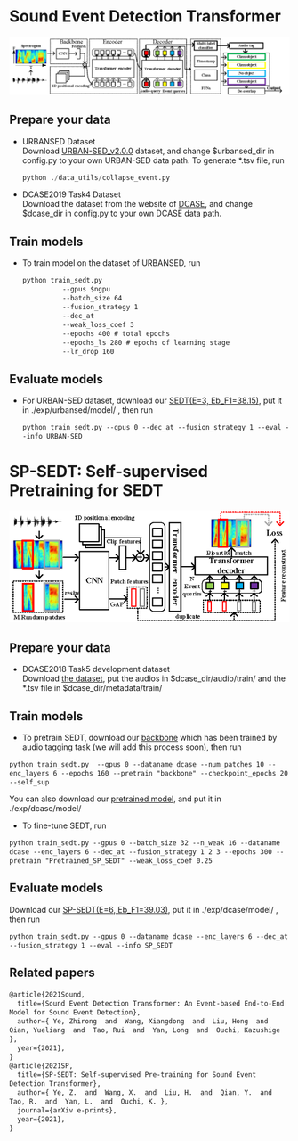 # Sound Event Detection Transformer
![image](./img/sedt.png)
## Prepare your data
+ URBANSED Dataset  
  Download [URBAN-SED_v2.0.0](https://zenodo.org/record/1324404/files/URBAN-SED_v2.0.0.tar.gz?download=1) dataset, and 
  change $urbansed_dir in config.py to your own URBAN-SED data path. To generate *.tsv file, run
    ```python
    python ./data_utils/collapse_event.py
    ```

 
+ DCASE2019 Task4 Dataset  
Download the dataset from the website of [DCASE](http://dcase.community/), and change $dcase_dir in config.py to your own
 DCASE data path. 

## Train models
+ To train model on the dataset of URBANSED, run
    ```shell script
    python train_sedt.py
              --gpus $ngpu
              --batch_size 64
              --fusion_strategy 1 
              --dec_at 
              --weak_loss_coef 3
              --epochs 400 # total epochs
              --epochs_ls 280 # epochs of learning stage
              --lr_drop 160
    ```

## Evaluate models
+ For URBAN-SED dataset, download our [SEDT(E=3, Eb_F1=38.15)](https://drive.google.com/file/d/1X7PEZzPH61W1KCFAyLN6RspvIfabb2H-/view?usp=sharing), put it in ./exp/urbansed/model/ , then run
     ```shell script
    python train_sedt.py --gpus 0 --dec_at --fusion_strategy 1 --eval --info URBAN-SED
    ```

# SP-SEDT: Self-supervised Pretraining  for SEDT 
![image](img/sp-sedt.png)
## Prepare your data
+ DCASE2018 Task5 development dataset  
  Download [the dataset](https://zenodo.org/record/1247102), put the audios in $dcase_dir/audio/train/ and the *.tsv file
   in $dcase_dir/metadata/train/
## Train models
+ To pretrain SEDT, download our [backbone](https://drive.google.com/file/d/1R-hAnM6cW1Q9TvLBqROrTxOp4T99Ih76/view?usp=sharing) 
which has been trained by audio tagging task (we will add this process soon), then run
```shell script
python train_sedt.py  --gpus 0 --dataname dcase --num_patches 10 --enc_layers 6 --epochs 160 --pretrain "backbone" --checkpoint_epochs 20 --self_sup 
```
You can also download our [pretrained model](https://drive.google.com/file/d/1iYykmwu0Imuoypb30IQDRWIf-_3F7mXu/view?usp=sharing),
and put it in ./exp/dcase/model/
+ To fine-tune SEDT, run
```shell script
python train_sedt.py --gpus 0 --batch_size 32 --n_weak 16 --dataname dcase --enc_layers 6 --dec_at --fusion_strategy 1 2 3 --epochs 300 --pretrain "Pretrained_SP_SEDT" --weak_loss_coef 0.25
```
## Evaluate models  
  Download our [SP-SEDT(E=6, Eb_F1=39.03)](https://drive.google.com/file/d/1JIhvRpvW6MC7N88PxCVQ8BpckaAYLDDU/view?usp=sharing), put it in ./exp/dcase/model/ , then run
  ```shell script
python train_sedt.py --gpus 0 --dataname dcase --enc_layers 6 --dec_at --fusion_strategy 1 --eval --info SP_SEDT
```
## Related papers
```
@article{2021Sound,
  title={Sound Event Detection Transformer: An Event-based End-to-End Model for Sound Event Detection},
  author={ Ye, Zhirong  and  Wang, Xiangdong  and  Liu, Hong  and  Qian, Yueliang  and  Tao, Rui  and  Yan, Long  and  Ouchi, Kazushige },
  year={2021},
}
@article{2021SP,
  title={SP-SEDT: Self-supervised Pre-training for Sound Event Detection Transformer},
  author={ Ye, Z.  and  Wang, X.  and  Liu, H.  and  Qian, Y.  and  Tao, R.  and  Yan, L.  and  Ouchi, K. },
  journal={arXiv e-prints},
  year={2021},
}
```
